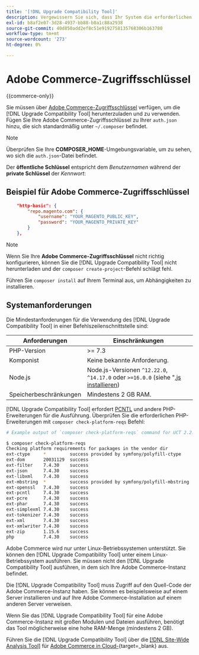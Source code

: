 ```yaml
---
title: '[!DNL Upgrade Compatibility Tool]'
description: Vergewissern Sie sich, dass Ihr System die erforderlichen Anforderungen erfüllt [!DNL Upgrade Compatibility Tool]  um das in einer Befehlszeilenschnittstelle für Ihr Adobe Commerce-Projekt auszuführen.
exl-id: b8af2e07-3d28-4937-bb88-b0a1c88a2938
source-git-commit: 40d850add2ef8c51e9192758135768306b163780
workflow-type: tm+mt
source-wordcount: '273'
ht-degree: 0%

---
```


# Adobe Commerce-Zugriffsschlüssel

{{commerce-only}}

Sie müssen über [Adobe Commerce-Zugriffsschlüssel](https://developer.adobe.com/commerce/marketplace/guides/sellers/profile-information/#access-keys) verfügen, um die [!DNL Upgrade Compatibility Tool] herunterzuladen und zu verwenden. Fügen Sie Ihre Adobe Commerce-Zugriffsschlüssel zu Ihrer `auth.json` hinzu, die sich standardmäßig unter `~/.composer` befindet.

>[!NOTE]
>
>Überprüfen Sie Ihre **COMPOSER_HOME**-Umgebungsvariable, um zu sehen, wo sich die `auth.json`-Datei befindet.

Der **öffentliche Schlüssel** entspricht dem _Benutzernamen_ während der **private Schlüssel** der _Kennwort_:

## Beispiel für Adobe Commerce-Zugriffsschlüssel

```json
    "http-basic": {
        "repo.magento.com": {
            "username": "YOUR_MAGENTO_PUBLIC_KEY",
            "password": "YOUR_MAGENTO_PRIVATE_KEY"
        }
    },
```

>[!NOTE]
>
> Wenn Sie Ihre **Adobe Commerce-Zugriffsschlüssel** nicht richtig konfigurieren, können Sie die [!DNL Upgrade Compatibility Tool] nicht herunterladen und der `composer create-project`-Befehl schlägt fehl.

Führen Sie `composer install` auf Ihrem Terminal aus, um Abhängigkeiten zu installieren.

## Systemanforderungen

Die Mindestanforderungen für die Verwendung des [!DNL Upgrade Compatibility Tool] in einer Befehlszeilenschnittstelle sind:

| **Anforderungen** | **Einschränkungen** |
|----------------|-----------------|
| PHP-Version | >= 7.3 |
| Komponist | Keine bekannte Anforderung. |
| Node.js | Node.js-Versionen `^12.22.0`, `^14.17.0` oder `>=16.0.0` (siehe &quot;[.js installieren](https://nodejs.org/en/learn/getting-started/how-to-install-nodejs)) |
| Speicherbeschränkungen | Mindestens 2 GB RAM. |

[!DNL Upgrade Compatibility Tool] erfordert [PCNTL](https://www.php.net/manual/en/book.pcntl.php) und andere PHP-Erweiterungen für die Ausführung. Überprüfen Sie die erforderlichen PHP-Erweiterungen mit `composer check-platform-reqs` Befehl:

```bash
# Example output of `composer check-platform-reqs` command for UCT 2.2.6 and PHP 7.4:

$ composer check-platform-reqs
Checking platform requirements for packages in the vendor dir
ext-ctype     *         success provided by symfony/polyfill-ctype
ext-dom       20031129  success
ext-filter    7.4.30    success
ext-json      7.4.30    success
ext-libxml    7.4.30    success
ext-mbstring  *         success provided by symfony/polyfill-mbstring
ext-openssl   7.4.30    success
ext-pcntl     7.4.30    success
ext-pcre      7.4.30    success
ext-phar      7.4.30    success
ext-simplexml 7.4.30    success
ext-tokenizer 7.4.30    success
ext-xml       7.4.30    success
ext-xmlwriter 7.4.30    success
ext-zip       1.15.6    success
php           7.4.30    success
```

Adobe Commerce wird nur unter Linux-Betriebssystemen unterstützt. Sie können den [!DNL Upgrade Compatibility Tool] unter einem Linux-Betriebssystem ausführen. Sie müssen nicht den [!DNL Upgrade Compatibility Tool] ausführen, in dem sich Ihre Adobe Commerce-Instanz befindet.

Die [!DNL Upgrade Compatibility Tool] muss Zugriff auf den Quell-Code der Adobe Commerce-Instanz haben. Sie können es beispielsweise auf einem Server installieren und auf Ihre Adobe Commerce-Installation auf einem anderen Server verweisen.

Wenn Sie das [!DNL Upgrade Compatibility Tool] für eine Adobe Commerce-Instanz mit großen Modulen und Dateien ausführen, benötigt das Tool möglicherweise eine hohe RAM-Menge (mindestens 2 GB).

Führen Sie die [!DNL Upgrade Compatibility Tool] über die [[!DNL Site-Wide Analysis Tool]](https://experienceleague.adobe.com/docs/commerce-operations/upgrade-guide/upgrade-compatibility-tool/use-upgrade-compatibility-tool/integrate-analysis-tool.html?lang=de) für [Adobe Commerce in Cloud-](https://experienceleague.adobe.com/docs/commerce-cloud-service/user-guide/project/overview.html?lang=de){target=_blank} aus.
